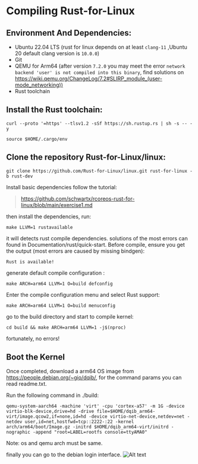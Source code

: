 # Compiling Rust-for-Linux

## Environment And Dependencies:

- Ubuntu 22.04 LTS (rust for linux depends on at least `clang-11` ,Ubuntu 20 default clang version is `10.0.0`)
- Git
- QEMU for Arm64 (after version `7.2.0` you may meet the error `network backend 'user' is not compiled into this binary`, find solutions on https://wiki.qemu.org/ChangeLog/7.2#SLIRP_module_(user-mode_networking))
- Rust toolchain 
   
## Install the Rust toolchain:
``` 
curl --proto '=https' --tlsv1.2 -sSf https://sh.rustup.rs | sh -s -- -y

source $HOME/.cargo/env
```

## Clone the repository Rust-for-Linux/linux:

``` 
git clone https://github.com/Rust-for-Linux/linux.git rust-for-linux -b rust-dev
```
Install basic dependencies follow the tutorial: 
>https://github.com/schwartx/rcoreos-rust-for-linux/blob/main/exercise1.md 

then install the dependencies, run:

```make LLVM=1 rustavailable```

it will detects rust compile dependencies. solutions of the most errors can found in Documentation/rust/quick-start. Before compile, ensure you get the output (most errors are caused by missing bindgen): 

 ```Rust is available!```

generate default compile configuration  :

```make ARCH=arm64 LLVM=1 O=build defconfig```

Enter the compile configuration menu and select Rust support:

```make ARCH=arm64 LLVM=1 O=build menuconfig```

go to the build directory and start to compile kernel:

```cd build && make ARCH=arm64 LLVM=1 -j$(nproc)```

fortunately, no errors!

## Boot the Kernel

Once completed, download a arm64 OS image from https://people.debian.org/~gio/dqib/, for the command params you can read readme.txt.


Run the following command in ./build:

```qemu-system-aarch64 -machine 'virt' -cpu 'cortex-a57' -m 1G -device virtio-blk-device,drive=hd -drive file=$HOME/dqib_arm64-virt/image.qcow2,if=none,id=hd -device virtio-net-device,netdev=net -netdev user,id=net,hostfwd=tcp::2222-:22 -kernel arch/arm64/boot/Image.gz -initrd $HOME/dqib_arm64-virt/initrd -nographic -append "root=LABEL=rootfs console=ttyAMA0"```

Note: os and qemu arch must be same.

finally you can go to the debian login interface.
![Alt text](../images/exercise1.png)